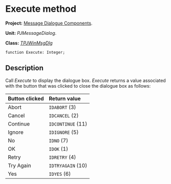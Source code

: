 <a href='Hidden comment: 
$Rev$
$Date$
'></a>

# Execute method #

**Project:** [Message Dialogue Components](MessageDialogComponents.md).

**Unit:** _PJMessageDialog_.

**Class:** _[TPJWinMsgDlg](TPJWinMsgDlg.md)_

```
function Execute: Integer;
```

## Description ##

Call _Execute_ to display the dialogue box. _Execute_ returns a value associated with the button that was clicked to close the dialogue box as follows:

| **Button clicked** | **Return value** |
|:-------------------|:-----------------|
| Abort | `IDABORT` (3) |
| Cancel | `IDCANCEL` (2) |
| Continue | `IDCONTINUE` (11) |
| Ignore | `IDIGNORE` (5) |
| No | `IDNO` (7) |
| OK | `IDOK` (1) |
| Retry | `IDRETRY` (4) |
| Try Again | `IDTRYAGAIN` (10) |
| Yes | `IDYES` (6) |